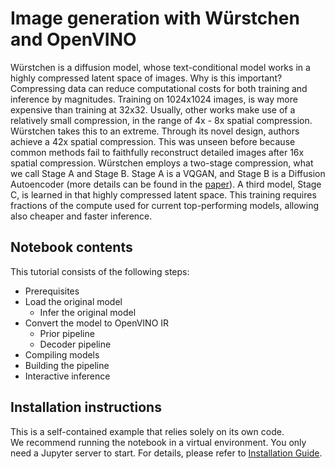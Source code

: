 # Image generation with Würstchen and OpenVINO
Würstchen is a diffusion model, whose text-conditional model works in a highly compressed latent space of images. Why is this important? Compressing data can reduce computational costs for both training and inference by magnitudes. Training on 1024x1024 images, is way more expensive than training at 32x32. Usually, other works make use of a relatively small compression, in the range of 4x - 8x spatial compression. Würstchen takes this to an extreme. Through its novel design, authors achieve a 42x spatial compression. This was unseen before because common methods fail to faithfully reconstruct detailed images after 16x spatial compression. Würstchen employs a two-stage compression, what we call Stage A and Stage B. Stage A is a VQGAN, and Stage B is a Diffusion Autoencoder (more details can be found in the [paper](https://arxiv.org/abs/2306.00637)). A third model, Stage C, is learned in that highly compressed latent space. This training requires fractions of the compute used for current top-performing models, allowing also cheaper and faster inference.

## Notebook contents
This tutorial consists of the following steps:
- Prerequisites
- Load the original model
    - Infer the original model
- Convert the model to OpenVINO IR
    - Prior pipeline
    - Decoder pipeline
- Compiling models
- Building the pipeline
- Interactive inference

## Installation instructions
This is a self-contained example that relies solely on its own code.</br>
We recommend running the notebook in a virtual environment. You only need a Jupyter server to start.
For details, please refer to [Installation Guide](../../README.md).